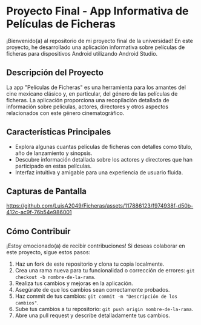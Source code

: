# Proyecto Final - App Informativa de Películas de Ficheras

¡Bienvenido(a) al repositorio de mi proyecto final de la universidad! En este proyecto, he desarrollado una aplicación informativa sobre películas de ficheras para dispositivos Android utilizando Android Studio.

## Descripción del Proyecto

La app "Películas de Ficheras" es una herramienta para los amantes del cine mexicano clásico y, en particular, del género de las películas de ficheras. La aplicación proporciona una recopilación detallada de información sobre películas, actores, directores y otros aspectos relacionados con este género cinematográfico.

## Características Principales

- Explora algunas cuantas películas de ficheras con detalles como título, año de lanzamiento y sinopsis.
- Descubre información detallada sobre los actores y directores que han participado en estas películas.
- Interfaz intuitiva y amigable para una experiencia de usuario fluida.

## Capturas de Pantalla

https://github.com/LuisA2049/Ficheras/assets/117886123/f974938f-d50b-412c-ac9f-76b54e986001

## Cómo Contribuir

¡Estoy emocionado(a) de recibir contribuciones! Si deseas colaborar en este proyecto, sigue estos pasos:

1. Haz un fork de este repositorio y clona tu copia localmente.
2. Crea una rama nueva para tu funcionalidad o corrección de errores: `git checkout -b nombre-de-la-rama`.
3. Realiza tus cambios y mejoras en la aplicación.
4. Asegúrate de que los cambios sean correctamente probados.
5. Haz commit de tus cambios: `git commit -m "Descripción de los cambios"`.
6. Sube tus cambios a tu repositorio: `git push origin nombre-de-la-rama`.
7. Abre una pull request y describe detalladamente tus cambios.
